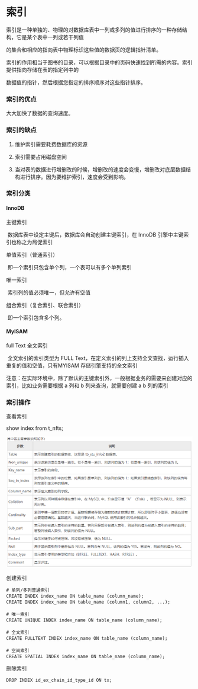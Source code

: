 # 索引

索引是一种单独的、物理的对数据库表中一列或多列的值进行排序的一种存储结构，它是某个表中一列或若干列值

的集合和相应的指向表中物理标识这些值的数据页的逻辑指针清单。

索引的作用相当于图书的目录，可以根据目录中的页码快速找到所需的内容。索引提供指向存储在表的指定列中的

数据值的指针，然后根据您指定的排序顺序对这些指针排序。

### 索引的优点

   大大加快了数据的查询速度。

### 索引的缺点

1. 维护索引需要耗费数据库的资源

2. 索引需要占用磁盘空间

3. 当对表的数据进行增删改的时候，增删改的速度会变慢，增删改对底层数据结构进行排序。因为要维护索引，速度会受到影响。

### 索引分类

#### InnoDB

主键索引

​       数据库表中设定主键后，数据库会自动创建主键索引，在 InnoDB 引擎中主键索引也称之为局促索引

单值索引（普通索引）

​        即一个索引只包含单个列，一个表可以有多个单列索引

唯一索引

​        索引列的值必须唯一，但允许有空值

组合索引（复合索引、联合索引）

​        即一个索引包含多个列。

#### MyISAM

 full  Text 全文索引

​        全文索引的索引类型为 FULL Text，在定义索引的列上支持全文查找，运行插入重复的值和空值，只有MYISAM 存储引擎支持的全文索引



注意：在实际环境中，除了默认的主键索引外，一般根据业务的需要来创建对应的索引，比如业务需要根据 a 列和 b 列来查询，就需要创建 a b 列的索引



### 索引操作

查看索引

show index from t_nfts;

![file://c:\users\baoyon~1\appdata\local\temp\tmpdkdu_6\1.png](索引.assets/1.png)

 创建索引

```
# 单列/多列普通索引
CREATE INDEX index_name ON table_name (column_name);
CREATE INDEX index_name ON table_name (column1, column2, ...);

# 唯一索引
CREATE UNIQUE INDEX index_name ON table_name (column_name);

# 全文索引
CREATE FULLTEXT INDEX index_name ON table_name (column_name);

# 空间索引
CREATE SPATIAL INDEX index_name ON table_name (column_name);
```

删除索引

```
DROP INDEX id_ex_chain_id_type_id ON tx;
```

